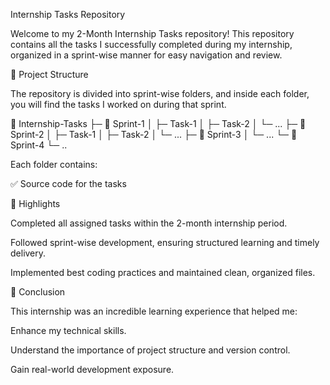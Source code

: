  Internship Tasks Repository

Welcome to my 2-Month Internship Tasks repository!
This repository contains all the tasks I successfully completed during my internship, organized in a sprint-wise manner for easy navigation and review.

📂 Project Structure

The repository is divided into sprint-wise folders, and inside each folder, you will find the tasks I worked on during that sprint.

📁 Internship-Tasks
 ├─ 📂 Sprint-1
 │   ├─ Task-1
 │   ├─ Task-2
 │   └─ ...
 ├─ 📂 Sprint-2
 │   ├─ Task-1
 │   ├─ Task-2
 │   └─ ...
 ├─ 📂 Sprint-3
 │   └─ ...
 └─ 📂 Sprint-4
     └─ ..
     
Each folder contains:

✅ Source code for the tasks


🚀 Highlights

Completed all assigned tasks within the 2-month internship period.

Followed sprint-wise development, ensuring structured learning and timely delivery.

Implemented best coding practices and maintained clean, organized files.

🏁 Conclusion

This internship was an incredible learning experience that helped me:

Enhance my technical skills.

Understand the importance of project structure and version control.

Gain real-world development exposure.
